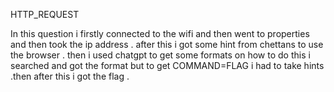 HTTP_REQUEST

In this question i firstly connected to the wifi and then went to properties and then took the ip address . after this i got some hint from chettans to use the browser . then i used chatgpt to get some formats on how to do this i searched and got the format but to get COMMAND=FLAG i had to take hints .then after this i got the flag .
